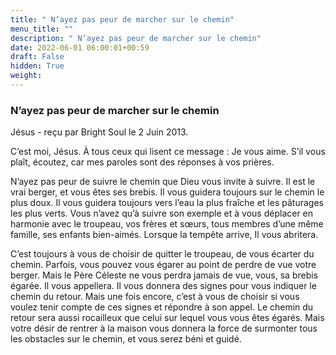 ```yaml
---
title: " N’ayez pas peur de marcher sur le chemin"
menu_title: ""
description: " N’ayez pas peur de marcher sur le chemin"
date: 2022-06-01 06:00:01+00:59
draft: False
hidden: True
weight:
---
```

###  N’ayez pas peur de marcher sur le chemin

Jésus - reçu par  Bright Soul le 2 Juin 2013.

C’est moi, Jésus. À tous ceux qui lisent ce message : Je vous aime. S’il vous plaît, écoutez, car mes paroles sont des réponses à vos prières.

N’ayez pas peur de suivre le chemin que Dieu vous invite à suivre. Il est le vrai berger, et vous êtes ses brebis. Il vous guidera toujours sur le chemin le plus doux. Il vous guidera toujours vers l’eau la plus fraîche et les pâturages les plus verts. Vous n’avez qu’à suivre son exemple et à vous déplacer en harmonie avec le troupeau, vos frères et sœurs, tous membres d’une même famille, ses enfants bien-aimés. Lorsque la tempête arrive, Il vous abritera.

C’est toujours à vous de choisir de quitter le troupeau, de vous écarter du chemin. Parfois, vous pouvez vous égarer au point de perdre de vue votre berger. Mais le Père Céleste ne vous perdra jamais de vue, vous, sa brebis égarée. Il vous appellera. Il vous donnera des signes pour vous indiquer le chemin du retour. Mais une fois encore, c’est à vous de choisir si vous voulez tenir compte de ces signes et répondre à son appel. Le chemin du retour sera aussi rocailleux que celui sur lequel vous vous êtes égarés. Mais votre désir de rentrer à la maison vous donnera la force de surmonter tous les obstacles sur le chemin, et vous serez béni et guidé.
